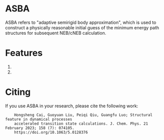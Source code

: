 ASBA
====
ASBA refers to "adaptive semirigid body approximation", which is used to construct a physically 
reasonable initial guess of the minimum energy path structures for subsequent NEB/cNEB calculation.

Features
========
1.
2.

Citing
======
If you use ASBA in your research, please cite the following work:
          
          
        Hongsheng Cai, Guoyuan Liu, Peiqi Qiu, Guangfu Luo; Structural feature in dynamical processes 
        accelerated transition state calculations. J. Chem. Phys. 21 February 2023; 158 (7): 074105. 
        https://doi.org/10.1063/5.0128376
